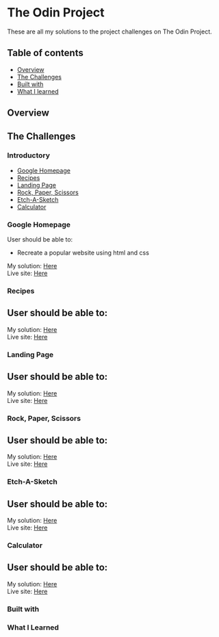 # The Odin Project

These are all my solutions to the project challenges on The Odin Project.

## Table of contents
- [Overview](#overview)
- [The Challenges](#the-challenges)
- [Built with](#built-with)
- [What I learned](#what-i-learned)

## Overview

## The Challenges
### Introductory
 - [Google Homepage](#google-homepage)
 - [Recipes](#recipes)
 - [Landing Page](#landing-page)
 - [Rock, Paper, Scissors](#rock-paper-scissors)
 - [Etch-A-Sketch](#etch-a-sketch)
 - [Calculator](#calculator)

### Google Homepage

User should be able to:
- Recreate a popular website using html and css

My solution: [Here](https://github.com/vinhchugg/TOP-Google-Homepage)
<br>
Live site: [Here]()

### Recipes

User should be able to:
- 

My solution: [Here]()
<br>
Live site: [Here]()

### Landing Page

User should be able to:
- 

My solution: [Here](https://github.com/vinhchugg/TOP-Landing-Page)
<br>
Live site: [Here]()

### Rock, Paper, Scissors

User should be able to:
- 

My solution: [Here](https://github.com/vinhchugg/TOP-Rock-Paper-Scissors)
<br>
Live site: [Here]()

### Etch-A-Sketch

User should be able to:
- 

My solution: [Here]()
<br>
Live site: [Here]()

### Calculator

User should be able to:
- 

My solution: [Here]()
<br>
Live site: [Here]()

### Built with

### What I Learned
